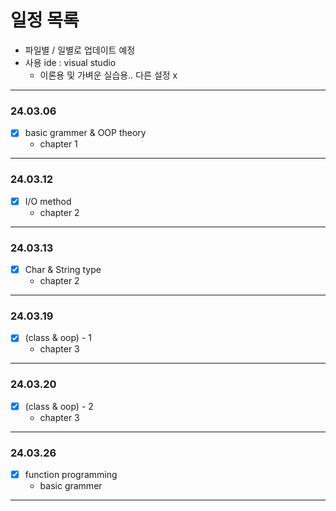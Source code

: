 # **일정 목록**

- 파일별 / 일별로 업데이트 예정
- 사용 ide : visual studio
    - 이론용 및 가벼운 실습용.. 다른 설정 x

___

### 24.03.06

- [x] basic grammer & OOP theory
    - chapter 1

___

### 24.03.12

- [x] I/O method
    - chapter 2

___

### 24.03.13

- [x] Char & String type
    - chapter 2

___

### 24.03.19

- [x] (class & oop) - 1
    - chapter 3

___

### 24.03.20

- [x] (class & oop) - 2
    - chapter 3

___

### 24.03.26

- [x] function programming
    - basic grammer

___
